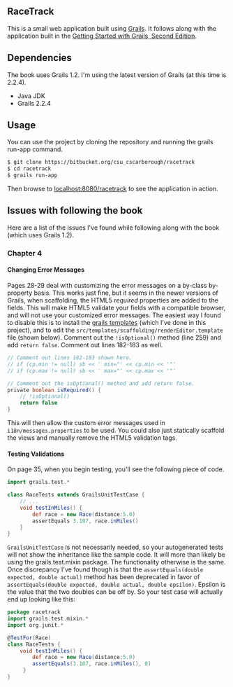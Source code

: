 ## RaceTrack

This is a small web application built using [Grails](http://grails.org). It follows along with the application built in the [Getting Started with Grails, Second Edition](http://www.infoq.com/minibooks/grails-getting-started).

## Dependencies

The book uses Grails 1.2. I'm using the latest version of Grails (at this time is 2.2.4).

* Java JDK
* Grails 2.2.4

## Usage

You can use the project by cloning the repository and running the grails run-app command.

```bash
$ git clone https://bitbucket.org/csu_cscarborough/racetrack
$ cd racetrack
$ grails run-app
```

Then browse to [localhost:8080/racetrack](http://localhost:8080/racetrack) to see the application in action.

## Issues with following the book

Here are a list of the issues I've found while following along with the book (which uses Grails 1.2).

### Chapter 4

#### Changing Error Messages

Pages 28-29 deal with customizing the error messages on a by-class by-property basis. This works just fine, but it seems in the newer versions of Grails, when scaffolding, the HTML5 _required_ properties are added to the fields. This will make HTML5 validate your fields with a compatible browser, and will not use your customized error messages. The easiest way I found to disable this is to install the [grails templates](http://grails.org/doc/latest/ref/Command%20Line/install-templates.html) (which I've done in this project), and to edit the `src/templates/scaffolding/renderEditor.template` file (shown below). Comment out the `!isOptional()` method (line 259) and add `return false`. Comment out lines 182-183 as well.

```groovy
// Comment out lines 182-183 shown here.
// if (cp.min != null) sb << ' min="' << cp.min << '"'
// if (cp.max != null) sb << ' max="' << cp.max << '"'

// Comment out the isOptional() method and add return false.
private boolean isRequired() {
    // !isOptional()
    return false
}
```

This will then allow the custom error messages used in `i18n/messages.properties` to be used. You could also just statically scaffold the views and manually remove the HTML5 validation tags.

#### Testing Validations

On page 35, when you begin testing, you'll see the following piece of code.

```groovy
import grails.test.*

class RaceTests extends GrailsUnitTestCase {
    // ...
    void testInMiles() {
        def race = new Race(distance:5.0)
        assertEquals 3.107, race.inMiles()
    }
}
```

`GrailsUnitTestCase` is not necessarily needed, so your autogenerated tests will not show the inheritance like the sample code. It will more than likely be using the grails.test.mixin package. The functionality otherwise is the same. Once discrepancy I've found though is that the `assertEquals(double expected, double actual)` method has been deprecated in favor of `assertEquals(double expected, double actual, double epsilon)`. Epsilon is the value that the two doubles can be off by. So your test case will actually end up looking like this:

```groovy
package racetrack
import grails.test.mixin.*
import org.junit.*

@TestFor(Race)
class RaceTests {
    void testInMiles() {
        def race = new Race(distance:5.0)
        assertEquals(3.107, race.inMiles(), 0)
     }
}
```